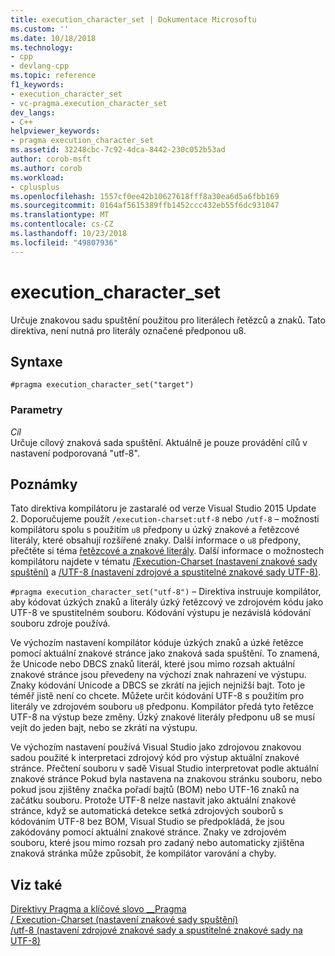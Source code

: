 ```yaml
---
title: execution_character_set | Dokumentace Microsoftu
ms.custom: ''
ms.date: 10/18/2018
ms.technology:
- cpp
- devlang-cpp
ms.topic: reference
f1_keywords:
- execution_character_set
- vc-pragma.execution_character_set
dev_langs:
- C++
helpviewer_keywords:
- pragma execution_character_set
ms.assetid: 32248cbc-7c92-4dca-8442-230c052b53ad
author: corob-msft
ms.author: corob
ms.workload:
- cplusplus
ms.openlocfilehash: 1557cf0ee42b10627618fff8a30ea6d5a6fbb169
ms.sourcegitcommit: 0164af5615389ffb1452ccc432eb55f6dc931047
ms.translationtype: MT
ms.contentlocale: cs-CZ
ms.lasthandoff: 10/23/2018
ms.locfileid: "49807936"
---
```

# <a name="executioncharacterset"></a>execution_character_set

Určuje znakovou sadu spuštění použitou pro literálech řetězců a znaků. Tato direktiva, není nutná pro literály označené předponou u8.

## <a name="syntax"></a>Syntaxe

```
#pragma execution_character_set("target")
```

### <a name="parameters"></a>Parametry

*Cíl*<br/>
Určuje cílový znaková sada spuštění. Aktuálně je pouze provádění cílů v nastavení podporovaná "utf-8".

## <a name="remarks"></a>Poznámky

Tato direktiva kompilátoru je zastaralé od verze Visual Studio 2015 Update 2. Doporučujeme použít `/execution-charset:utf-8` nebo `/utf-8` – možnosti kompilátoru spolu s použitím `u8` předpony u úzký znakové a řetězcové literály, které obsahují rozšířené znaky. Další informace o `u8` předpony, přečtěte si téma [řetězcové a znakové literály](../cpp/string-and-character-literals-cpp.md). Další informace o možnostech kompilátoru najdete v tématu [/Execution-Charset (nastavení znakové sady spuštění)](../build/reference/execution-charset-set-execution-character-set.md) a [/UTF-8 (nastavení zdrojové a spustitelné znakové sady UTF-8)](../build/reference/utf-8-set-source-and-executable-character-sets-to-utf-8.md).

`#pragma execution_character_set("utf-8")` – Direktiva instruuje kompilátor, aby kódovat úzkých znaků a literály úzký řetězcový ve zdrojovém kódu jako UTF-8 ve spustitelném souboru. Kódování výstupu je nezávislá kódování souboru zdroje používá.

Ve výchozím nastavení kompilátor kóduje úzkých znaků a úzké řetězce pomocí aktuální znakové stránce jako znaková sada spuštění. To znamená, že Unicode nebo DBCS znaků literál, které jsou mimo rozsah aktuální znakové stránce jsou převedeny na výchozí znak nahrazení ve výstupu. Znaky kódování Unicode a DBCS se zkrátí na jejich nejnižší bajt. Toto je téměř jistě není co chcete. Můžete určit kódování UTF-8 s použitím pro literály ve zdrojovém souboru `u8` předponu. Kompilátor předá tyto řetězce UTF-8 na výstup beze změny. Úzký znakové literály předponu u8 se musí vejít do jeden bajt, nebo se zkrátí na výstupu.

Ve výchozím nastavení používá Visual Studio jako zdrojovou znakovou sadou použité k interpretaci zdrojový kód pro výstup aktuální znakové stránce. Přečtení souboru v sadě Visual Studio interpretovat podle aktuální znakové stránce Pokud byla nastavena na znakovou stránku souboru, nebo pokud jsou zjištěny značka pořadí bajtů (BOM) nebo UTF-16 znaků na začátku souboru. Protože UTF-8 nelze nastavit jako aktuální znakové stránce, když se automatická detekce setká zdrojových souborů s kódováním UTF-8 bez BOM, Visual Studio se předpokládá, že jsou zakódovány pomocí aktuální znakové stránce. Znaky ve zdrojovém souboru, které jsou mimo rozsah pro zadaný nebo automaticky zjištěna znaková stránka může způsobit, že kompilátor varování a chyby.

## <a name="see-also"></a>Viz také

[Direktivy Pragma a klíčové slovo __Pragma](../preprocessor/pragma-directives-and-the-pragma-keyword.md)<br/>
[/ Execution-Charset (nastavení znakové sady spuštění)](../build/reference/execution-charset-set-execution-character-set.md)<br/>
[/utf-8 (nastavení zdrojové znakové sady a spustitelné znakové sady na UTF-8)](../build/reference/utf-8-set-source-and-executable-character-sets-to-utf-8.md)
